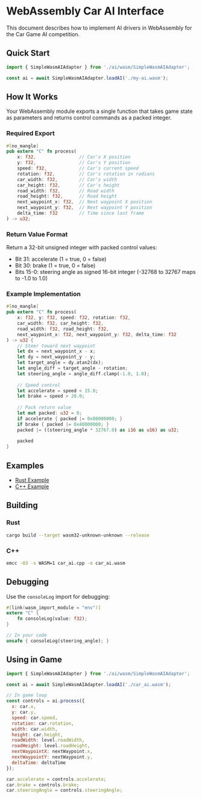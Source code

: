 # WebAssembly Car AI Interface

This document describes how to implement AI drivers in WebAssembly for the Car Game AI competition.

## Quick Start

```javascript
import { SimpleWasmAIAdapter } from './ai/wasm/SimpleWasmAIAdapter';

const ai = await SimpleWasmAIAdapter.loadAI('./my-ai.wasm');
```

## How It Works

Your WebAssembly module exports a single function that takes game state as parameters and returns control commands as a packed integer.

### Required Export

```rust
#[no_mangle]
pub extern "C" fn process(
    x: f32,                // Car's X position
    y: f32,                // Car's Y position  
    speed: f32,            // Car's current speed
    rotation: f32,         // Car's rotation in radians
    car_width: f32,        // Car's width
    car_height: f32,       // Car's height
    road_width: f32,       // Road width
    road_height: f32,      // Road height
    next_waypoint_x: f32,  // Next waypoint X position
    next_waypoint_y: f32,  // Next waypoint Y position
    delta_time: f32        // Time since last frame
) -> u32;
```

### Return Value Format

Return a 32-bit unsigned integer with packed control values:
- Bit 31: accelerate (1 = true, 0 = false)
- Bit 30: brake (1 = true, 0 = false)  
- Bits 15-0: steering angle as signed 16-bit integer (-32768 to 32767 maps to -1.0 to 1.0)

### Example Implementation

```rust
#[no_mangle]
pub extern "C" fn process(
    x: f32, y: f32, speed: f32, rotation: f32,
    car_width: f32, car_height: f32,
    road_width: f32, road_height: f32,
    next_waypoint_x: f32, next_waypoint_y: f32, delta_time: f32
) -> u32 {
    // Steer toward next waypoint
    let dx = next_waypoint_x - x;
    let dy = next_waypoint_y - y;
    let target_angle = dy.atan2(dx);
    let angle_diff = target_angle - rotation;
    let steering_angle = angle_diff.clamp(-1.0, 1.0);
    
    // Speed control
    let accelerate = speed < 15.0;
    let brake = speed > 20.0;
    
    // Pack return value
    let mut packed: u32 = 0;
    if accelerate { packed |= 0x80000000; }
    if brake { packed |= 0x40000000; }
    packed |= ((steering_angle * 32767.0) as i16 as u16) as u32;
    
    packed
}
```

## Examples

- [Rust Example](../../examples/rust-ai-simple/)
- [C++ Example](../../examples/cpp-ai-simple/)

## Building

### Rust
```bash
cargo build --target wasm32-unknown-unknown --release
```

### C++
```bash
emcc -O3 -s WASM=1 car_ai.cpp -o car_ai.wasm
```

## Debugging

Use the `consoleLog` import for debugging:

```rust
#[link(wasm_import_module = "env")]
extern "C" {
    fn consoleLog(value: f32);
}

// In your code
unsafe { consoleLog(steering_angle); }
```

## Using in Game

```javascript
import { SimpleWasmAIAdapter } from './ai/wasm/SimpleWasmAIAdapter';

const ai = await SimpleWasmAIAdapter.loadAI('./car_ai.wasm');

// In game loop
const controls = ai.process({
  x: car.x,
  y: car.y,
  speed: car.speed,
  rotation: car.rotation,
  width: car.width,
  height: car.height,
  roadWidth: level.roadWidth,
  roadHeight: level.roadHeight,
  nextWaypointX: nextWaypoint.x,
  nextWaypointY: nextWaypoint.y,
  deltaTime: deltaTime
});

car.accelerate = controls.accelerate;
car.brake = controls.brake;
car.steeringAngle = controls.steeringAngle;
```